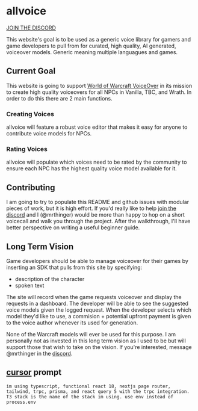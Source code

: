 # allvoice

[JOIN THE DISCORD](https://discord.gg/bwJFfRRcMB)

This website's goal is to be used as a generic voice library for gamers and game developers to pull from for curated, high quality, AI generated, voiceover models. Generic meaning multiple languagues and games.

## Current Goal

This website is going to support [World of Warcraft VoiceOver](https://github.com/mrthinger/wow-voiceover) in its mission to create high quality voiceovers for all NPCs in Vanilla, TBC, and Wrath. In order to do this there are 2 main functions.

### Creating Voices

allvoice will feature a robust voice editor that makes it easy for anyone to contribute voice models for NPCs.

### Rating Voices

allvoice will populate which voices need to be rated by the community to ensure each NPC has the highest quality voice model available for it.


## Contributing

I am going to try to populate this README and github issues with modular pieces of work, but it is high effort. If you'd really like to help [join the discord](https://discord.gg/bwJFfRRcMB) and I (@mrthinger) would be more than happy to hop on a short voicecall and walk you through the project. After the walkthrough, I'll have better perspective on writing a useful beginner guide. 

## Long Term Vision

Game developers should be able to manage voiceover for their games by inserting an SDK that pulls from this site by specifying: 
- description of the character
- spoken text

The site will record when the game requests voiceover and display the requests in a dashboard. The developer will be able to see the suggested voice models given the logged request. When the developer selects which model they'd like to use, a commision + potential upfront payment is given to the voice author whenever its used for generation.

None of the Warcraft models will ever be used for this purpose. I am personally not as invested in this long term vision as I used to be but will support those that wish to take on the vision. If you're interested, message @mrthinger in the [discord](https://discord.gg/bwJFfRRcMB).

## [cursor](https://cursor.sh/) prompt
```im using typescript, functional react 18, nextjs page router, tailwind, trpc, prisma, and react query 5 with the trpc integration. T3 stack is the name of the stack im using. use env instead of process.env```
